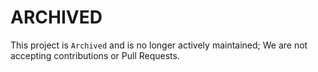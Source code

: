 # ARCHIVED

This project is `Archived` and is no longer actively maintained;
We are not accepting contributions or Pull Requests.

